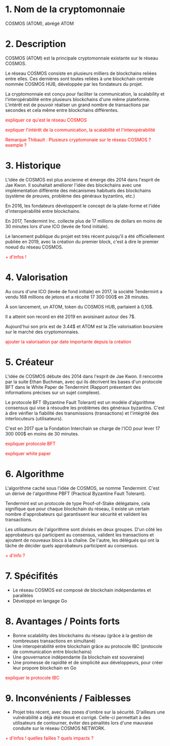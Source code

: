 # 1. Nom de la cryptomonnaie

COSMOS (ATOM), abrégé ATOM

# 2. Description

COSMOS (ATOM) est la principale cryptomonnaie existante sur le réseau COSMOS.

Le réseau COSMOS consiste en plusieurs milliers de blockchains reliées entre elles. Ces dernières sont toutes reliées à une blockchain centrale nommée COSMOS HUB, développée par les fondateurs du projet.

La cryptomonnaie est conçu pour faciliter la communication, la scalability et l'interopérabilité  entre plusieurs blockchains d'une même plateforme. L'intérêt est de pouvoir réaliser un grand nombre de transactions par secondes et cela même entre blockchains différentes.

<p style="color: red">expliquer ce qu'est le réseau COSMOS</p>
<p style="color: red">expliquer l'intérêt de la communication, la scalabilité et l'interopérabilité</p>

<p style="color: red">Remarque Thibault : Plusieurs cryptomonaie sur le réseau COSMOS ? exemple ?</p>

# 3. Historique

L'idée de COSMOS est plus ancienne et émerge dès 2014 dans l'esprit de Jae Kwon. Il souhaitait améliorer l'idée des blockchains avec une implémentation différente des mécanismes habituels des blockchains (système de preuves, problème des généraux byzantins, etc.)

En 2016, les fondateurs développent le concept de la plate-forme et l'idée d'interopérabilité entre blockchains.

En 2017, Tendermint Inc. collecte plus de 17 millions de dollars en moins de 30 minutes lors d'une ICO (levée de fond initiale).

Le lancement publique du projet est très récent puisqu'il a été officiellement publiée en 2019, avec la création du premier block, c'est à dire le premier noeud du réseau COSMOS.

<p style="color: red">+ d'infos !</p>

# 4. Valorisation

Au cours d'une ICO (levée de fond initiale) en 2017, la société Tendermint a vendu 168 millions de jetons et a récolté 17 300 000$ en 28 minutes.

À son lancement, un ATOM, token du COSMOS HUB, partaient à 0,10$.

Il a atteint son record en été 2019 en avoisinant autour des 7$.

Aujourd'hui son prix est de 3.44$ et ATOM est la 25e valorisation boursière sur le marché des cryptomonnaies.

<p style="color: red">ajouter la valorisation par date importante depuis la création</p>

# 5. Créateur

L'idée de COSMOS débute dès 2014 dans l'esprit de Jae Kwon. Il rencontre par la suite Ethan Buchman, avec qui ils décrivent les bases d'un protocole BFT dans le White Paper de Tendermint (Rapport présentant des informations précises sur un sujet complexe).

Le protocole BFT (Byzantine Fault Tolerant) est un modèle d'algorithme consensus qui vise à résoudre les problèmes des généraux byzantins. C'est à dire vérifier la fiabilité des transmissions (transactions) et l'intégrité des interlocuteurs (utilisateurs).

C'est en 2017 que la Fondation Interchain se charge de l'ICO pour lever 17 300 000$ en moins de 30 minutes.

<p style="color: red">expliquer protocole BFT</p>
<p style="color: red">expliquer white paper</p>

# 6. Algorithme

L'algorithme caché sous l'idée de COSMOS, se nomme Tendermint. C'est un dérivé de l'algorithme PBFT (Practical Byzantine Fault Tolerant).

Tendermint est un protocole de type Proof-of-Stake délégataire, cela signifique que pour chaque blockchain du réseau, il existe un certain nombre d'approbateurs qui garantissent leur sécurité et valident les transactions.

Les utilisateurs de l'algorithme sont divisés en deux groupes. D'un côté les approbateurs qui participent au consensus, valident les transactions et ajoutent de nouveaux blocs à la chaîne. De l'autre, les délégués qui ont la tâche de décider quels approbateurs participent au consensus.

<p style="color: red">+ d'info ?</p>

# 7. Spécifités

- Le réseau COSMOS est composé de blockchain indépendantes et parallèles
- Développé en langage Go
	
# 8. Avantages / Points forts
 
- Bonne scalability des blockchains du réseau (grâce à la gestion de nombreuses transactions en simultané)
- Une interopérabilité entre blockchain grâce au protocole IBC (protocole de communication entre blockchains)
- Une gouvernance indépendante (la blockchain est souveraine)
- Une promesse de rapidité et de simplicité aux développeurs, pour créer leur propore blockchain en Go

<p style="color: red">expliquer le protocole IBC</p>

# 9. Inconvénients / Faiblesses
 
- Projet très récent, avec des zones d'ombre sur la sécurité. D'ailleurs une vulnérabilité a déjà été trouvé et corrigé. Celle-ci permettait à des utilisateurs de contourner, éviter des pénalités lors d'une mauvaise conduite sur le réseau COSMOS NETWORK.

<p style="color: red">+ d'infos ! quelles failles ? quels impacts ?</p>
